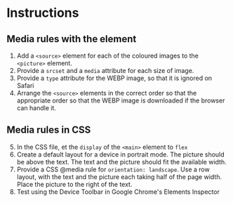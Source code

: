 # Instructions

## Media rules with the <picture> element
1. Add a `<source>` element for each of the coloured images to the `<picture>` element.
2. Provide a `srcset` and a `media` attribute for each size of image.
3. Provide a `type` attribute for the WEBP image, so that it is ignored on Safari
4. Arrange the `<source>` elements in the correct order so that the appropriate order so that the WEBP image is downloaded if the browser can handle it.

## Media rules in CSS
5. In the CSS file, et the `display` of the `<main>` element to `flex`
6. Create a default layout for a device in portrait mode. The picture should be above the text. The text and the picture should fit the available width.
7. Provide a CSS @media rule for `orientation: landscape`. Use a row layout, with the text and the picture each taking half of the page width. Place the picture to the right of the text.
8. Test using the Device Toolbar in Google Chrome's Elements Inspector
